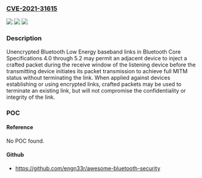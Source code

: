 ### [CVE-2021-31615](https://cve.mitre.org/cgi-bin/cvename.cgi?name=CVE-2021-31615)
![](https://img.shields.io/static/v1?label=Product&message=n%2Fa&color=blue)
![](https://img.shields.io/static/v1?label=Version&message=n%2Fa&color=blue)
![](https://img.shields.io/static/v1?label=Vulnerability&message=n%2Fa&color=brighgreen)

### Description

Unencrypted Bluetooth Low Energy baseband links in Bluetooth Core Specifications 4.0 through 5.2 may permit an adjacent device to inject a crafted packet during the receive window of the listening device before the transmitting device initiates its packet transmission to achieve full MITM status without terminating the link. When applied against devices establishing or using encrypted links, crafted packets may be used to terminate an existing link, but will not compromise the confidentiality or integrity of the link.

### POC

#### Reference
No POC found.

#### Github
- https://github.com/engn33r/awesome-bluetooth-security

